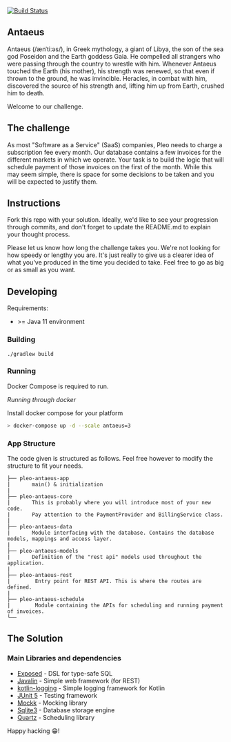 [![Build Status](https://travis-ci.org/juliuskrah/antaeus.svg?branch=master)](https://travis-ci.org/juliuskrah/antaeus)

## Antaeus

Antaeus (/ænˈtiːəs/), in Greek mythology, a giant of Libya, the son of the sea god Poseidon and the Earth goddess Gaia. He compelled all strangers who were passing through the country to wrestle with him. Whenever Antaeus touched the Earth (his mother), his strength was renewed, so that even if thrown to the ground, he was invincible. Heracles, in combat with him, discovered the source of his strength and, lifting him up from Earth, crushed him to death.

Welcome to our challenge.

## The challenge

As most "Software as a Service" (SaaS) companies, Pleo needs to charge a subscription fee every month. Our database contains a few invoices for the different markets in which we operate. Your task is to build the logic that will schedule payment of those invoices on the first of the month. While this may seem simple, there is space for some decisions to be taken and you will be expected to justify them.

## Instructions

Fork this repo with your solution. Ideally, we'd like to see your progression through commits, and don't forget to update the README.md to explain your thought process.

Please let us know how long the challenge takes you. We're not looking for how speedy or lengthy you are. It's just really to give us a clearer idea of what you've produced in the time you decided to take. Feel free to go as big or as small as you want.

## Developing

Requirements:
- \>= Java 11 environment

### Building

```
./gradlew build
```

### Running

Docker Compose is required to run.


*Running through docker*

Install docker compose for your platform

```bash
> docker-compose up -d --scale antaeus=3
```

### App Structure
The code given is structured as follows. Feel free however to modify the structure to fit your needs.
```
├── pleo-antaeus-app
|       main() & initialization
|
├── pleo-antaeus-core
|       This is probably where you will introduce most of your new code.
|       Pay attention to the PaymentProvider and BillingService class.
|
├── pleo-antaeus-data
|       Module interfacing with the database. Contains the database models, mappings and access layer.
|
├── pleo-antaeus-models
|       Definition of the "rest api" models used throughout the application.
|
├── pleo-antaeus-rest
|        Entry point for REST API. This is where the routes are defined.
|
├── pleo-antaeus-schedule
|        Module containing the APIs for scheduling and running payment of invoices.
└──
```

## The Solution


### Main Libraries and dependencies
* [Exposed](https://github.com/JetBrains/Exposed) - DSL for type-safe SQL
* [Javalin](https://javalin.io/) - Simple web framework (for REST)
* [kotlin-logging](https://github.com/MicroUtils/kotlin-logging) - Simple logging framework for Kotlin
* [JUnit 5](https://junit.org/junit5/) - Testing framework
* [Mockk](https://mockk.io/) - Mocking library
* [Sqlite3](https://sqlite.org/index.html) - Database storage engine
* [Quartz](http://www.quartz-scheduler.org/) - Scheduling library

Happy hacking 😁!
